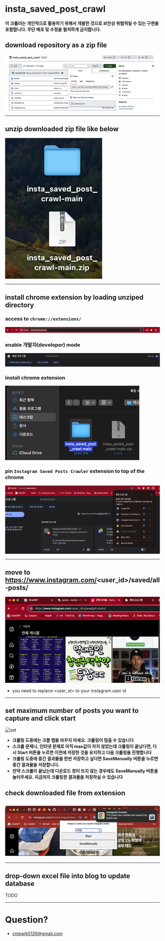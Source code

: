 # insta_saved_post_crawl

**이 크롤러는 개인적으로 활용하기 위해서 개발한 것으로 보안상 위협적일 수 있는 구현을 포함합니다. 무단 배포 및 수정을 철저하게 금지합니다.**

## download repository as a zip file

![1_download](assets/1_download.png)

---

## unzip downloaded zip file like below

![2_unzip](assets/2_unzip.png)

---

## install chrome extension by loading unziped directory

### access to `chrome://extensions/`

![3_1_chrome](assets/3_1_chrome.png)

### enable 개발자(developer) mode

![3_2_dev](assets/3_2_dev.png)

### install chrome extension

![3_3_install](assets/3_3_install.png)

### pin `Instagram Saved Posts Crawler` extension to top of the chrome

![3_4_pin](assets/3_4_pin.png)

---

## move to https://www.instagram.com/<user_id>/saved/all-posts/

![4_1_instagram](assets/4_1_instagram.png)

-   you need to replace <user_id> to your instagram user id

---

## set maximum number of posts you want to capture and click start

![set](asset/5_1_set.png)

-   **크롤링 도중에는 크롬 탭을 바꾸지 마세요. 크롤링이 멈출 수 있습니다**
-   **스크롤 문제나, 인터넷 문제로 아직 max값이 차지 않았는데 크롤링이 끝났다면, 다시 Start 버튼을 누르면 이전에 저장한 것을 유지하고 다음 크롤링을 진행합니다**
-   **크롤링 도중에 중간 결과물을 한번 저장하고 싶다면 SaveManually 버튼을 누르면 중간 결과물을 저장합니다.**
-   **만약 스크롤이 끝났는데 다운로드 창이 뜨지 않는 경우에도 SaveManually 버튼을 눌러주세요. 지금까지 크롤링한 결과물을 저장하실 수 있습니다**

## check downloaded file from extension

## ![download](assets/6_1_download.png)

---

## drop-down excel file into blog to update database

TODO

---

# Question?

-   cmpark0126@gmail.com
